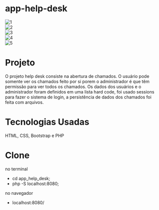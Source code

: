 # app-help-desk
![1](https://user-images.githubusercontent.com/64668717/83705675-f84e4c80-a5eb-11ea-8764-7c6fcf108269.png)
<br/>
![2](https://user-images.githubusercontent.com/64668717/83705678-fa181000-a5eb-11ea-9d62-0d8526c77c9c.png)
<br/>
![3](https://user-images.githubusercontent.com/64668717/83705681-fb493d00-a5eb-11ea-8dda-77fa969761e8.png)
<br/>
![4](https://user-images.githubusercontent.com/64668717/83705682-fc7a6a00-a5eb-11ea-8e2a-57481c0887e1.png)
<br/>
![5](https://user-images.githubusercontent.com/64668717/83705684-fe442d80-a5eb-11ea-9c76-91fed6856ace.png)
<br/>
<h1>Projeto</h1>
O projeto help desk consiste na abertura de chamados. O usuário pode somente ver os chamados feito por si porem o administrador é que têm permissão para ver todos os chamados.  Os dados dos usuários e o administrador foram definidos em uma lista hard code, foi usado sessions para fazer o sistema de login, a persistência de dados dos chamados foi feita com arquivos.
<h1>Tecnologias Usadas</h1>
HTML, CSS,  Bootstrap e PHP
<h1>Clone</h1>
no terminal
  <ul>
    <li>cd app_help_desk;</li>
    <li>php -S localhost:8080;</li>
  </ul>
no navegador
   <ul>
    <li>localhost:8080/</li>
  </ul>

